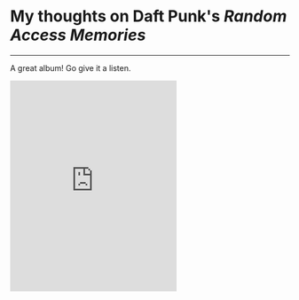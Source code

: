 # My thoughts on Daft Punk's _Random Access Memories_
---

A great album! Go give it a listen.

<iframe src="https://open.spotify.com/embed/album/4m2880jivSbbyEGAKfITCa" width="300" height="380" frameborder="0" allowtransparency="true" allow="encrypted-media"></iframe>

